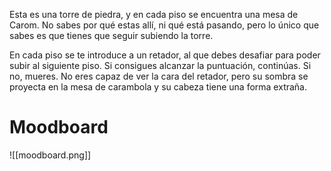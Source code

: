 Esta es una torre de piedra, y en cada piso se encuentra una mesa de Carom. No sabes por qué estas allí, ni qué está pasando, pero lo único que sabes es que tienes que seguir subiendo la torre.

En cada piso se te introduce a un retador, al que debes desafiar para poder subir al siguiente piso. Si consigues alcanzar la puntuación, continúas. Si no, mueres.
No eres capaz de ver la cara del retador, pero su sombra se proyecta en la mesa de carambola y su cabeza tiene una forma extraña.

# Moodboard
![[moodboard.png]]